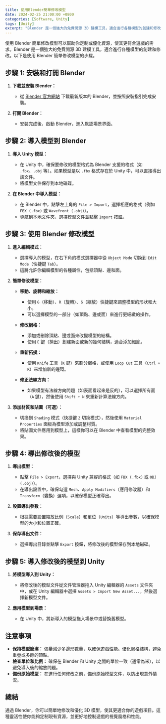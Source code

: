 ```yaml
---
title: 使用Blender簡單修改模型
date: 2024-02-25 21:00:00 +0800
categories: [Software, Unity]
tags: [Unity] 
excerpt: "Blender 是一個強大的免費開源 3D 建模工具，適合進行各種模型的創建和修改"
---
```


使用 Blender 簡單修改模型可以幫助你定制或優化資源，使其更符合遊戲的需求。Blender 是一個強大的免費開源 3D 建模工具，適合進行各種模型的創建和修改。以下是使用 Blender 簡單修改模型的步驟。

## **步驟 1: 安裝和打開 Blender**

1. **下載並安裝 Blender：**
   - 從 [Blender 官方網站](https://www.blender.org/download/) 下載最新版本的 Blender，並按照安裝指引完成安裝。

2. **打開 Blender：**
   - 安裝完成後，啟動 Blender，進入默認場景界面。

## **步驟 2: 導入模型到 Blender**

1. **導入 Unity 模型：**
   - 在 Unity 中，確保要修改的模型格式為 Blender 支援的格式（如 `.fbx`、`.obj` 等）。如果模型是以 `.fbx` 格式存在於 Unity 中，可以直接導出該文件。
   - 將模型文件保存到本地磁碟。

2. **在 Blender 中導入模型：**
   - 在 Blender 中，點擊左上角的 `File > Import`，選擇相應的格式（例如 `FBX (.fbx)` 或 `Wavefront (.obj)`）。
   - 導航到本地文件夾，選擇模型文件並點擊 `Import` 按鈕。

## **步驟 3: 使用 Blender 修改模型**

1. **進入編輯模式：**
   - 選擇導入的模型，在右下角的模式選擇器中從 `Object Mode` 切換到 `Edit Mode`（快捷鍵 `Tab`）。
   - 這將允許你編輯模型的各種屬性，包括頂點、邊和面。

2. **簡單修改模型：**

   - **移動、旋轉和縮放：**
     - 使用 `G`（移動）、`R`（旋轉）、`S`（縮放）快捷鍵來調整模型的形狀和大小。
     - 可以選擇模型的一部分（如頂點、邊或面）來進行更細緻的操作。

   - **修改網格：**
     - 添加或刪除頂點、邊或面來改變模型的結構。
     - 使用 `E` 鍵（擠出）創建新面或新的幾何結構，適合添加細節。

   - **重新拓撲：**
     - 使用 `Knife` 工具（`K` 鍵）來劃分網格，或使用 `Loop Cut` 工具（`Ctrl + R`）來增加新的邊環。

   - **修正法線方向：**
     - 如果模型有法線方向問題（如表面看起來是反的），可以選擇所有面（`A` 鍵），然後使用 `Shift + N` 來重新計算法線方向。

3. **添加材質和貼圖（可選）：**
   - 切換到 `Shading` 模式（快捷鍵 `Z` 切換模式），然後使用 `Material Properties` 面板為模型添加或調整材質。
   - 將貼圖文件應用到模型上，這樣你可以在 Blender 中查看模型的完整效果。

## **步驟 4: 導出修改後的模型**

1. **導出模型：**
   - 點擊 `File > Export`，選擇與 Unity 兼容的格式（如 `FBX (.fbx)` 或 `OBJ (.obj)`）。
   - 在導出設置中，確保勾選 `Mesh`、`Apply Modifiers`（應用修改器）和 `Transform`（變換）選項，以確保模型正確導出。

2. **設置導出參數：**
   - 根據需要設置縮放比例（`Scale`）和單位（`Units`）等導出參數，以確保模型的大小和位置正確。

3. **保存導出文件：**
   - 選擇導出目錄並點擊 `Export` 按鈕，將修改後的模型保存到本地磁碟。

## **步驟 5: 導入修改後的模型到 Unity**

1. **將模型導入到 Unity：**
   - 將修改後的模型文件從文件管理器拖入 Unity 編輯器的 `Assets` 文件夾中，或在 Unity 編輯器中選擇 `Assets > Import New Asset...`，然後選擇新模型文件。

2. **應用模型到場景：**
   - 在 Unity 中，將新導入的模型拖入場景中或替換舊模型。

## **注意事項**

- **保持模型簡潔：** 儘量減少多邊形數量，以確保遊戲性能。優化網格結構，避免重疊或多餘的頂點。
- **檢查單位和比例：** 確保在 Blender 和 Unity 之間的單位一致（通常為米），以避免導入後的縮放問題。
- **備份原始模型：** 在進行任何修改之前，備份原始模型文件，以防出現意外情況。

## **總結**

通過 Blender，你可以簡單地修改和優化 3D 模型，使其更適合你的遊戲項目。這種靈活性使你能夠定制現有資源，並更好地控制遊戲的視覺風格和性能。
